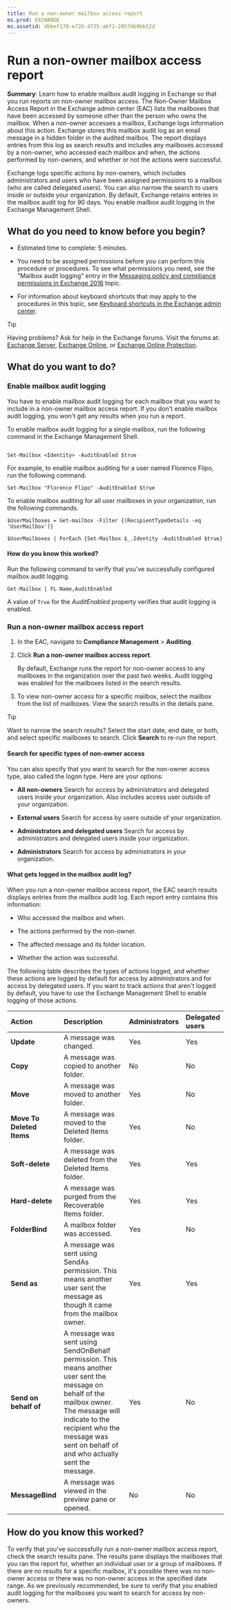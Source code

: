 ```yaml
---
title: Run a non-owner mailbox access report
ms.prod: EXCHANGE
ms.assetid: dbbef170-e726-4735-abf1-2857db9bb52d
---
```



# Run a non-owner mailbox access report
 **Summary**: Learn how to enable mailbox audit logging in Exchange so that you run reports on non-owner mailbox access.
The Non-Owner Mailbox Access Report in the Exchange admin center (EAC) lists the mailboxes that have been accessed by someone other than the person who owns the mailbox. When a non-owner accesses a mailbox, Exchange logs information about this action. Exchange stores this mailbox audit log as an email message in a hidden folder in the audited mailbox. The report displays entries from this log as search results and includes any mailboxes accessed by a non-owner, who accessed each mailbox and when, the actions performed by non-owners, and whether or not the actions were successful.
  
    
    

Exchange logs specific actions by non-owners, which includes administrators and users who have been assigned permissions to a mailbox (who are called delegated users). You can also narrow the search to users inside or outside your organization. By default, Exchange retains entries in the mailbox audit log for 90 days.
You enable mailbox audit logging in the Exchange Management Shell. 
  
    
    


## What do you need to know before you begin?


- Estimated time to complete: 5 minutes.
    
  
- You need to be assigned permissions before you can perform this procedure or procedures. To see what permissions you need, see the "Mailbox audit logging" entry in the  [Messaging policy and compliance permissions in Exchange 2016](messaging-policy-and-compliance-permissions-in-exchange-2016.md) topic.
    
  
- For information about keyboard shortcuts that may apply to the procedures in this topic, see  [Keyboard shortcuts in the Exchange admin center](keyboard-shortcuts-in-the-exchange-admin-center.md).
    
  

> [!TIP]
> Having problems? Ask for help in the Exchange forums. Visit the forums at:  [Exchange Server](https://go.microsoft.com/fwlink/p/?linkId=60612),  [Exchange Online](https://go.microsoft.com/fwlink/p/?linkId=267542), or  [Exchange Online Protection](https://go.microsoft.com/fwlink/p/?linkId=285351). 
  
    
    


## What do you want to do?


### Enable mailbox audit logging

You have to enable mailbox audit logging for each mailbox that you want to include in a non-owner mailbox access report. If you don't enable mailbox audit logging, you won't get any results when you run a report.
  
    
    
To enable mailbox audit logging for a single mailbox, run the following command in the Exchange Management Shell.
  
    
    



```

Set-Mailbox <Identity> -AuditEnabled $true
```

For example, to enable mailbox auditing for a user named Florence Flipo, run the following command.
  
    
    



```
Set-Mailbox "Florence Flipo" -AuditEnabled $true
```

To enable mailbox auditing for all user mailboxes in your organization, run the following commands.
  
    
    



```
$UserMailboxes = Get-mailbox -Filter {(RecipientTypeDetails -eq 'UserMailbox')}
```




```
$UserMailboxes | ForEach {Set-Mailbox $_.Identity -AuditEnabled $true}
```


#### How do you know this worked?

Run the following command to verify that you've successfully configured mailbox audit logging.
  
    
    

```
Get-Mailbox | FL Name,AuditEnabled
```

A value of  `True` for the _AuditEnabled_ property verifies that audit logging is enabled.
  
    
    

### Run a non-owner mailbox access report
<a name="runreport"> </a>


1. In the EAC, navigate to **Compliance Management** > **Auditing**.
    
  
2. Click **Run a non-owner mailbox access report**.
    
    By default, Exchange runs the report for non-owner access to any mailboxes in the organization over the past two weeks. Audit logging was enabled for the mailboxes listed in the search results.
    
  
3. To view non-owner access for a specific mailbox, select the mailbox from the list of mailboxes. View the search results in the details pane.
    
  

> [!TIP]
> Want to narrow the search results? Select the start date, end date, or both, and select specific mailboxes to search. Click **Search** to re-run the report.
  
    
    


#### Search for specific types of non-owner access

You can also specify that you want to search for the non-owner access type, also called the logon type. Here are your options:
  
    
    

- **All non-owners** Search for access by administrators and delegated users inside your organization. Also includes access user outside of your organization.
    
  
- **External users** Search for access by users outside of your organization.
    
  
- **Administrators and delegated users** Search for access by administrators and delegated users inside your organization.
    
  
- **Administrators** Search for access by administrators in your organization.
    
  

#### What gets logged in the mailbox audit log?
<a name="whatislogged"> </a>

When you run a non-owner mailbox access report, the EAC search results displays entries from the mailbox audit log. Each report entry contains this information:
  
    
    

- Who accessed the mailbox and when.
    
  
- The actions performed by the non-owner.
    
  
- The affected message and its folder location.
    
  
- Whether the action was successful.
    
  
The following table describes the types of actions logged, and whether these actions are logged by default for access by administrators and for access by delegated users. If you want to track actions that aren't logged by default, you have to use the Exchange Management Shell to enable logging of those actions.
  
    
    


|**Action**|**Description**|**Administrators**|**Delegated users**|
|:-----|:-----|:-----|:-----|
|**Update** <br/> |A message was changed.  <br/> |Yes  <br/> |Yes  <br/> |
|**Copy** <br/> |A message was copied to another folder.  <br/> |No  <br/> |No  <br/> |
|**Move** <br/> |A message was moved to another folder.  <br/> |Yes  <br/> |No  <br/> |
|**Move To Deleted Items** <br/> |A message was moved to the Deleted Items folder.  <br/> |Yes  <br/> |No  <br/> |
|**Soft-delete** <br/> |A message was deleted from the Deleted Items folder.  <br/> |Yes  <br/> |Yes  <br/> |
|**Hard-delete** <br/> |A message was purged from the Recoverable Items folder.  <br/> |Yes  <br/> |Yes  <br/> |
|**FolderBind** <br/> |A mailbox folder was accessed.  <br/> |Yes  <br/> |No  <br/> |
|**Send as** <br/> |A message was sent using SendAs permission. This means another user sent the message as though it came from the mailbox owner.  <br/> |Yes  <br/> |Yes  <br/> |
|**Send on behalf of** <br/> |A message was sent using SendOnBehalf permission. This means another user sent the message on behalf of the mailbox owner. The message will indicate to the recipient who the message was sent on behalf of and who actually sent the message.  <br/> |Yes  <br/> |No  <br/> |
|**MessageBind** <br/> |A message was viewed in the preview pane or opened.  <br/> |No  <br/> |No  <br/> |
   

## How do you know this worked?

To verify that you've successfully run a non-owner mailbox access report, check the search results pane. The results pane displays the mailboxes that you ran the report for, whether an individual user or a group of mailboxes. If there are no results for a specific mailbox, it's possible there was no non-owner access or there was no non-owner access in the specified date range. As we previously recommended, be sure to verify that you enabled audit logging for the mailboxes you want to search for access by non-owners.
  
    
    

